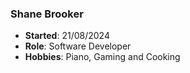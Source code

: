 ### Shane Brooker
- **Started**: 21/08/2024
- **Role**: Software Developer
- **Hobbies**: Piano, Gaming and Cooking